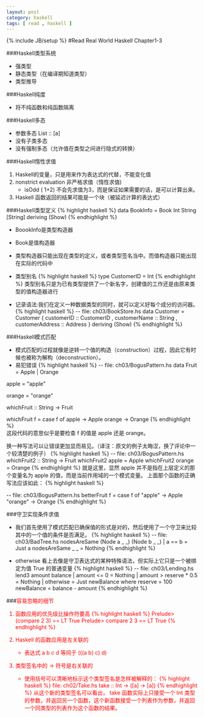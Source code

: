 ```yaml
---
layout: post 
category: haskell 
tags: [ read , haskell ]
---
```

{% include JB/setup %}
#Read Real World Haskell Chapter1-3

###Haskell类型系统
* 强类型
* 静态类型（在编译期知道类型）
* 类型推导

###Haskell纯度
* 将不纯函数和纯函数隔离

###Haskell多态
* 参数多态 List :: [a]
* 没有子类多态
* 没有强制多态（允许值在类型之间进行隐式的转换）


###Haskell惰性求值
1. Haskell的变量，只是用来作为表达式的代替，不能变化值
2. nonstrict evaluation 非严格求值（惰性求值)
	+ isOdd ( 1+2) 不会先求值为3，而是保证如果需要的话，是可以计算出来。
3. Haskell 函数返回的结果可能是一个块（被延迟计算的表达式）

###Haskell类型定义
{% highlight haskell %}
data BookInfo = Book Int String [String]
                deriving (Show)
{% endhighlight %}

* BoookInfo是类型构造器
* Book是值构造器
* 类型构造器只能出现在类型的定义，或者类型签名当中。而值构造器只能出现在实际的代码中
* 类型别名 
{% highlight haskell %}
type CustomerID = Int
{% endhighlight %}
类型别名只是为已有类型提供了一个新名字，创建值的工作还是由原来类型的值构造器进行

* 记录语法:我们在定义一种数据类型的同时，就可以定义好每个成分的访问器。
{% highlight haskell %}
-- file: ch03/BookStore.hs
data Customer = Customer {
      customerID      :: CustomerID
    , customerName    :: String
    , customerAddress :: Address
    } deriving (Show)
{% endhighlight %}
 
###Haskell模式匹配
* 模式匹配的过程就像是逆转一个值的构造（construction）过程，因此它有时候也被称为解构（deconstruction）。
* 易犯错误
{% highlight haskell %}
-- file: ch03/BogusPattern.hs
data Fruit = Apple | Orange

apple = "apple"

orange = "orange"

whichFruit :: String -> Fruit

whichFruit f = case f of
                 apple  -> Apple
                 orange -> Orange
{% endhighlight %}                
这段代码的意思似乎是要检查 f 的值是 apple 还是 orange。

换一种写法可以让错误更加显而易见。（译注：原文的例子太晦涩，换了评论中一个较清楚的例子）
{% highlight haskell %}
-- file: ch03/BogusPattern.hs
whichFruit2 :: String -> Fruit
whichFruit2 apple = Apple
whichFruit2 orange = Orange
{% endhighlight %}
就是这里，显然 apple 并不是指在上层定义的那个变量名为 apple 的值，而是当前作用域的一个模式变量。
上面那个函数的正确写法应该如此：
{% highlight haskell %}

-- file: ch03/BogusPattern.hs
betterFruit f = case f of
                  "apple"  -> Apple
                  "orange" -> Orange
{% endhighlight %}

###守卫实现条件求值
* 我们首先使用了模式匹配已确保值的形式是对的，然后使用了一个守卫来比较其中的一个值的条件是否满足。
{% highlight haskell %}
-- file: ch03/BadTree.hs
nodesAreSame (Node a _ _) (Node b _ _)
    | a == b     = Just a
nodesAreSame _ _ = Nothing
{% endhighlight %}

* otherwise 看上去像是守卫表达式的某种特殊语法，但实际上它只是一个被绑定为值 True 的普通变量
{% highlight haskell %}
-- file: ch03/Lending.hs
lend3 amount balance
     | amount <= 0            = Nothing
     | amount > reserve * 0.5 = Nothing
     | otherwise              = Just newBalance
    where reserve    = 100
          newBalance = balance - amount
{% endhighlight %}

###<font color="red">容易忽略的细节<font>
1. 函数应用的优先级比操作符要高
{% highlight haskell %}
Prelude> (compare 2 3) == LT
True
Prelude> compare 2 3 == LT
True
{% endhighlight %}

2. Haskell 的函数应用是左关联的
	* 表达式 a b c d 等同于 (((a b) c) d)
3. 类型签名中的 -> 符号是右关联的
	* 使用括号可以清晰地标示这个类型签名是怎样被解释的：
{% highlight haskell %}
file: ch02/Take.hs
take :: Int -> ([a] -> [a])
{% endhighlight %}
从这个新的类型签名可以看出， take 函数实际上只接受一个 Int 类型的参数，并返回另一个函数，这个新函数接受一个列表作为参数，并返回一个同类型的列表作为这个函数的结果。


